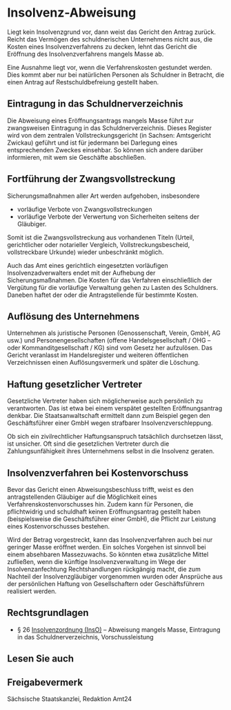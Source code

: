 # Insolvenz-Abweisung

Liegt kein Insolvenzgrund vor, dann weist das Gericht den Antrag zurück. Reicht das Vermögen des schuldnerischen Unternehmens nicht aus, die Kosten eines Insolvenzverfahrens zu decken, lehnt das Gericht die Eröffnung des Insolvenzverfahrens mangels Masse ab.

Eine Ausnahme liegt vor, wenn die Verfahrenskosten gestundet werden. Dies kommt aber nur bei natürlichen Personen als Schuldner in Betracht, die einen Antrag auf Restschuldbefreiung gestellt haben.

Eintragung in das Schuldnerverzeichnis
--------------------------------------

Die Abweisung eines Eröffnungsantrags mangels Masse führt zur zwangsweisen Eintragung in das Schuldnerverzeichnis. Dieses Register wird von dem zentralen Vollstreckungsgericht (in Sachsen: Amtsgericht Zwickau) geführt und ist für jedermann bei Darlegung eines entsprechenden Zweckes einsehbar. So können sich andere darüber informieren, mit wem sie Geschäfte abschließen.

Fortführung der Zwangsvollstreckung
-----------------------------------

Sicherungsmaßnahmen aller Art werden aufgehoben, insbesondere

* vorläufige Verbote von Zwangsvollstreckungen
* vorläufige Verbote der Verwertung von Sicherheiten seitens der Gläubiger.

Somit ist die Zwangsvollstreckung aus vorhandenen Titeln (Urteil, gerichtlicher oder notarieller Vergleich, Vollstreckungsbescheid, vollstreckbare Urkunde) wieder unbeschränkt möglich.

Auch das Amt eines gerichtlich eingesetzten vorläufigen Insolvenzadverwalters endet mit der Aufhebung der Sicherungsmaßnahmen. Die Kosten für das Verfahren einschließlich der Vergütung für die vorläufige Verwaltung gehen zu Lasten des Schuldners. Daneben haftet der oder die Antragstellende für bestimmte Kosten.

Auflösung des Unternehmens
--------------------------

Unternehmen als juristische Personen (Genossenschaft, Verein, GmbH, AG usw.) und Personengesellschaften (offene Handelsgesellschaft / OHG – oder Kommanditgesellschaft / KG) sind vom Gesetz her aufzulösen. Das Gericht veranlasst im Handelsregister und weiteren öffentlichen Verzeichnissen einen Auflösungsvermerk und später die Löschung.

Haftung gesetzlicher Vertreter
------------------------------

Gesetzliche Vertreter haben sich möglicherweise auch persönlich zu verantworten. Das ist etwa bei einem verspätet gestellten Eröffnungsantrag denkbar. Die Staatsanwaltschaft ermittelt dann zum Beispiel gegen den Geschäftsführer einer GmbH wegen strafbarer Insolvenzverschleppung.

Ob sich ein zivilrechtlicher Haftungsanspruch tatsächlich durchsetzen lässt, ist unsicher. Oft sind die gesetzlichen Vertreter durch die Zahlungsunfähigkeit ihres Unternehmens selbst in die Insolvenz geraten.

Insolvenzverfahren bei Kostenvorschuss
--------------------------------------

Bevor das Gericht einen Abweisungsbeschluss trifft, weist es den antragstellenden Gläubiger auf die Möglichkeit eines Verfahrenskostenvorschusses hin. Zudem kann für Personen, die pflichtwidrig und schuldhaft keinen Eröffnungsantrag gestellt haben (beispielsweise die Geschäftsführer einer GmbH), die Pflicht zur Leistung eines Kostenvorschusses bestehen.

Wird der Betrag vorgestreckt, kann das Insolvenzverfahren auch bei nur geringer Masse eröffnet werden. Ein solches Vorgehen ist sinnvoll bei einem absehbaren Massezuwachs. So könnten etwa zusätzliche Mittel zufließen, wenn die künftige Insolvenzverwaltung im Wege der Insolvenzanfechtung Rechtshandlungen rückgängig macht, die zum Nachteil der Insolvenzgläubiger vorgenommen wurden oder Ansprüche aus der persönlichen Haftung von Gesellschaftern oder Geschäftsführern realisiert werden.

Rechtsgrundlagen
----------------

* § 26 [Insolvenzordnung (InsO)](http://www.gesetze-im-internet.de/inso/ "BMJV: Insolvenzordnung (InsO) (gesetze-im-internet.de)")  – Abweisung mangels Masse, Eintragung in das Schuldnerverzeichnis, Vorschussleistung

## Lesen Sie auch

## Freigabevermerk

Sächsische Staatskanzlei, Redaktion Amt24

